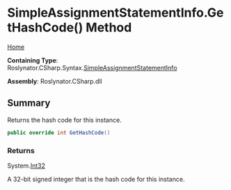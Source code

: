 # SimpleAssignmentStatementInfo\.GetHashCode\(\) Method

[Home](../../../../../README.md)

**Containing Type**: Roslynator\.CSharp\.Syntax\.[SimpleAssignmentStatementInfo](../README.md)

**Assembly**: Roslynator\.CSharp\.dll

## Summary

Returns the hash code for this instance\.

```csharp
public override int GetHashCode()
```

### Returns

System\.[Int32](https://docs.microsoft.com/en-us/dotnet/api/system.int32)

A 32\-bit signed integer that is the hash code for this instance\.